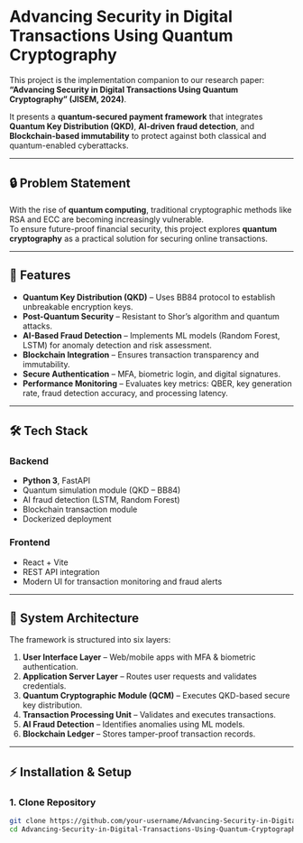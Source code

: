 # Advancing Security in Digital Transactions Using Quantum Cryptography

This project is the implementation companion to our research paper:  
**“Advancing Security in Digital Transactions Using Quantum Cryptography” (JISEM, 2024)**.  

It presents a **quantum-secured payment framework** that integrates **Quantum Key Distribution (QKD)**, **AI-driven fraud detection**, and **Blockchain-based immutability** to protect against both classical and quantum-enabled cyberattacks.

---

## 🔒 Problem Statement
With the rise of **quantum computing**, traditional cryptographic methods like RSA and ECC are becoming increasingly vulnerable.  
To ensure future-proof financial security, this project explores **quantum cryptography** as a practical solution for securing online transactions.

---

## 🚀 Features
- **Quantum Key Distribution (QKD)** – Uses BB84 protocol to establish unbreakable encryption keys.
- **Post-Quantum Security** – Resistant to Shor’s algorithm and quantum attacks.
- **AI-Based Fraud Detection** – Implements ML models (Random Forest, LSTM) for anomaly detection and risk assessment.
- **Blockchain Integration** – Ensures transaction transparency and immutability.
- **Secure Authentication** – MFA, biometric login, and digital signatures.
- **Performance Monitoring** – Evaluates key metrics: QBER, key generation rate, fraud detection accuracy, and processing latency.

---

## 🛠️ Tech Stack
### Backend
- **Python 3**, FastAPI
- Quantum simulation module (QKD – BB84)
- AI fraud detection (LSTM, Random Forest)
- Blockchain transaction module
- Dockerized deployment

### Frontend
- React + Vite
- REST API integration
- Modern UI for transaction monitoring and fraud alerts

---

## 📂 System Architecture
The framework is structured into six layers:
1. **User Interface Layer** – Web/mobile apps with MFA & biometric authentication.
2. **Application Server Layer** – Routes user requests and validates credentials.
3. **Quantum Cryptographic Module (QCM)** – Executes QKD-based secure key distribution.
4. **Transaction Processing Unit** – Validates and executes transactions.
5. **AI Fraud Detection** – Identifies anomalies using ML models.
6. **Blockchain Ledger** – Stores tamper-proof transaction records.

---

## ⚡ Installation & Setup

### 1. Clone Repository
```bash
git clone https://github.com/your-username/Advancing-Security-in-Digital-Transactions-Using-Quantum-Cryptography.git
cd Advancing-Security-in-Digital-Transactions-Using-Quantum-Cryptography
